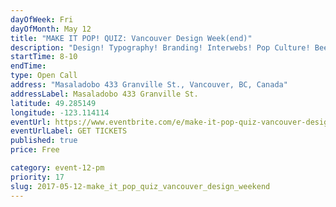 ```yaml
---
dayOfWeek: Fri
dayOfMonth: May 12
title: "MAKE IT POP! QUIZ: Vancouver Design Week(end)"
description: "Design! Typography! Branding! Interwebs! Pop Culture! Beer! A very special edition for Vancouver Design Week(end). Same location, new time Friday May 12th 8pm-10pm. Max 6 members per team. RSVPs are limited. FREE to play. Win PRIZES you’ll love."
startTime: 8-10
endTime: 
type: Open Call
address: "Masaladobo 433 Granville St., Vancouver, BC, Canada"
addressLabel: Masaladobo 433 Granville St.
latitude: 49.285149
longitude: -123.114114
eventUrl: https://www.eventbrite.com/e/make-it-pop-quiz-vancouver-design-weekend-tickets-33633300106
eventUrlLabel: GET TICKETS
published: true
price: Free

category: event-12-pm
priority: 17
slug: 2017-05-12-make_it_pop_quiz_vancouver_design_weekend
---
```

